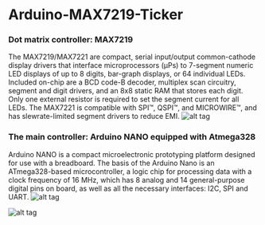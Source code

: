 # Arduino-MAX7219-Ticker
### Dot matrix controller: MAX7219
The MAX7219/MAX7221 are compact, serial input/output common-cathode display drivers that interface
microprocessors (µPs) to 7-segment numeric LED displays of up to 8 digits, bar-graph displays, or 64 individual LEDs. Included on-chip are a BCD code-B
decoder, multiplex scan circuitry, segment and digit
drivers, and an 8x8 static RAM that stores each digit.
Only one external resistor is required to set the segment current for all LEDs. The MAX7221 is compatible
with SPI™, QSPI™, and MICROWIRE™, and has slewrate-limited segment drivers to reduce EMI.
![alt tag](https://github.com/Thermazote/Arduino-MAX7219-Ticker/raw/develop/Pics/MAX7219_8x32LED.jpg)
### The main controller: Arduino NANO equipped with Atmega328
Arduino NANO is a compact microelectronic prototyping platform designed for use with a breadboard.
The basis of the Arduino Nano is an ATmega328-based microcontroller, a logic chip for processing data with a clock frequency of 16 MHz, which has 8 analog and 14 general-purpose digital pins on board, as well as all the necessary interfaces: I2C, SPI and UART.
![alt tag](https://github.com/Thermazote/Arduino-MAX7219-Ticker/raw/develop/Pics/Arduino_NANO.jpg)

![alt tag](https://github.com/Thermazote/Arduino-MAX7219-Ticker/raw/develop/Pics/App_LOGO.png)
